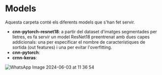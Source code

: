 # Models

Aquesta carpeta conté els diferents models que s'han fet servir. 

- **cnn-pytorch-resnet18**: a partir del dataset d'imatges segmentades per lletres, es fa servir un model ResNet18 preentrenat amb dues capes addicionals: una per especificar el nombre de característiques de sortida (out features) i una per evitar l'overfitting.
- **cnn-pytorch**: 
- **crnn-keras**: 


![WhatsApp Image 2024-06-03 at 11 36 54](https://github.com/DCC-UAB/XNAPproject-grup_06/assets/91673341/6efd3c15-12d6-45bb-bf71-0a882868f73a)


